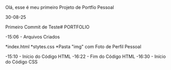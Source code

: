 Olá, esse é meu primeiro Projeto de Portfío Pessoal

30-08-25

Primeiro Commit de Teste# PORTFOLIO

-15:06 - Arquivos Criados

*index.html
*stytes.css
*Pasta "img" com Foto de Perfil Pessoal

-15:10 - Início do Código HTML
-16:22 - Fim do Código HTML
-16:30 - Início do Código CSS